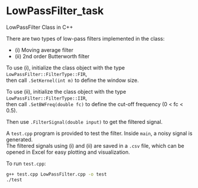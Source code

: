 # LowPassFilter_task
LowPassFilter Class in C++

There are two types of low-pass filters implemented in the class:  
- (i) Moving average filter  
- (ii) 2nd order Butterworth filter

To use (i), initialize the class object with the type `LowPassFilter::FilterType::FIR`,  
then call `.SetKernel(int m)` to define the window size.

To use (ii), initialize the class object with the type `LowPassFilter::FilterType::IIR`,  
then call `.SetBWFreq(double fc)` to define the cut-off frequency (0 < fc < 0.5).

Then use `.FilterSignal(double input)` to get the filtered signal.

A `test.cpp` program is provided to test the filter. Inside `main`, a noisy signal is generated.  
The filtered signals using (i) and (ii) are saved in a `.csv` file, which can be opened in Excel for easy plotting and visualization.

To run `test.cpp`:

```bash
g++ test.cpp LowPassFilter.cpp -o test
./test
